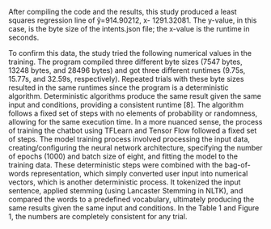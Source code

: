 After compiling the code and the results, this study produced a least squares regression line of ŷ=914.90212, x-
1291.32081. The y-value, in this case, is the byte size of the intents.json file; the x-value is the runtime in seconds.

To confirm this data, the study tried the following numerical values in the training. The program compiled three
different byte sizes (7547 bytes, 13248 bytes, and 28496 bytes) and got three different runtimes (9.75s, 15.77s, and
32.59s, respectively). Repeated trials with these byte sizes resulted in the same runtimes since the program is a
deterministic algorithm.
Deterministic algorithms produce the same result given the same input and conditions, providing a consistent
runtime [8]. The algorithm follows a fixed set of steps with no elements of probability or randomness, allowing for
the same execution time. In a more nuanced sense, the process of training the chatbot using TFLearn and Tensor
Flow followed a fixed set of steps.
The model training process involved processing the input data, creating/configuring the neural network architecture,
specifying the number of epochs (1000) and batch size of eight, and fitting the model to the training data. These
deterministic steps were combined with the bag-of-words representation, which simply converted user input into
numerical vectors, which is another deterministic process. It tokenized the input sentence, applied stemming (using
Lancaster Stemming in NLTK), and compared the words to a predefined vocabulary, ultimately producing the same
results given the same input and conditions. In the Table 1 and Figure 1, the numbers are completely consistent
for any trial.
